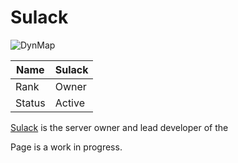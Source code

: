 # Sulack
![DynMap](https://github.com/TheDutchPanzer/wiki/blob/master/assets/images/Sulack.png)

| Name          | Sulack        |
|---------------|---------------|
| Rank          | Owner         |
| Status        | Active        |


[Sulack](sulack) is the server owner and lead developer of the

Page is a work in progress.
